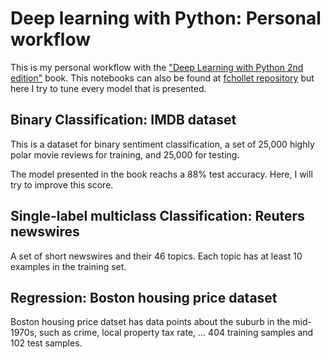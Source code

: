
# Deep learning with Python: Personal workflow

This is my personal workflow with the ["Deep Learning with Python 2nd edition"](https://www.manning.com/books/deep-learning-with-python-second-edition?a_aid=keras&a_bid=76564dff) book. This notebooks can also be found at [fchollet repository](https://github.com/fchollet/deep-learning-with-python-notebooks) but here I try to tune every model that is presented.

## Binary Classification: IMDB dataset

This is a dataset for binary sentiment classification, a set of 25,000 highly polar movie reviews for training, and 25,000 for testing.

The model presented in the book reachs a 88% test accuracy. Here, I will try to improve this score.

## Single-label multiclass Classification: Reuters newswires

A set of short newswires and their 46 topics. Each topic has at least 10 examples in the training set.

## Regression: Boston housing price dataset

Boston housing price datset has data points about the suburb in the mid-1970s, such as crime, local property tax rate, ... 404 training samples and 102 test samples.
